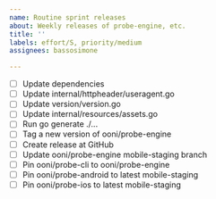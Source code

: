 ```yaml
---
name: Routine sprint releases
about: Weekly releases of probe-engine, etc.
title: ''
labels: effort/S, priority/medium
assignees: bassosimone

---
```


- [ ] Update dependencies
- [ ] Update internal/httpheader/useragent.go
- [ ] Update version/version.go
- [ ] Update internal/resources/assets.go
- [ ] Run go generate ./...
- [ ] Tag a new version of ooni/probe-engine
- [ ] Create release at GitHub
- [ ] Update ooni/probe-engine mobile-staging branch
- [ ] Pin ooni/probe-cli to ooni/probe-engine
- [ ] Pin ooni/probe-android to latest mobile-staging
- [ ] Pin ooni/probe-ios to latest mobile-staging
